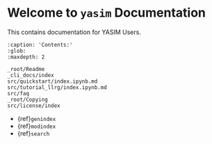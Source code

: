 # Welcome to `yasim` Documentation

This contains documentation for YASIM Users.

```{toctree}
:caption: 'Contents:'
:glob:
:maxdepth: 2

_root/Readme
_cli_docs/index
src/quickstart/index.ipynb.md
src/tutorial_llrg/index.ipynb.md
src/faq
_root/Copying
src/license/index
```

- {ref}`genindex`
- {ref}`modindex`
- {ref}`search`

